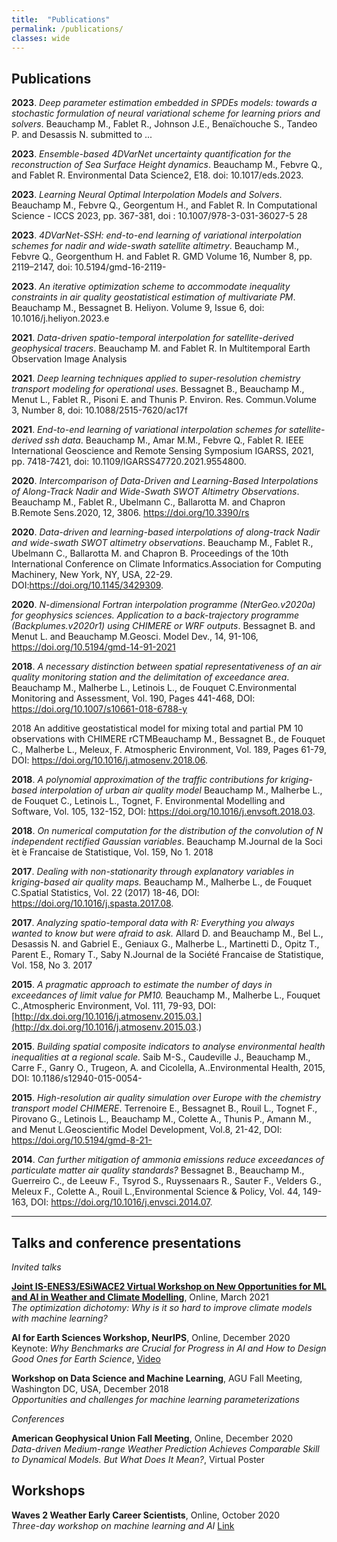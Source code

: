 ```yaml
---
title:  "Publications"
permalink: /publications/
classes: wide
---
```


## Publications

**2023**. *Deep parameter estimation embedded in SPDEs models: towards a stochastic formulation of neural variational scheme for learning priors and solvers*. Beauchamp M., Fablet R., Johnson J.E., Benaïchouche S., Tandeo P. and Desassis N. submitted to ...

**2023**. *Ensemble-based 4DVarNet uncertainty quantification for the reconstruction of Sea Surface Height dynamics*. Beauchamp M., Febvre Q., and Fablet R. Environmental Data Science2, E18. doi: 10.1017/eds.2023.

**2023**. *Learning Neural Optimal Interpolation Models and Solvers*. Beauchamp M., Febvre Q., Georgentum H., and Fablet R. In Computational Science - ICCS 2023, pp. 367-381, doi : 10.1007/978-3-031-36027-5 28

**2023**. *4DVarNet-SSH: end-to-end learning of variational interpolation schemes for nadir and wide-swath satellite altimetry*. Beauchamp M., Febvre Q., Georgenthum H. and Fablet R. GMD Volume 16, Number 8, pp. 2119–2147, doi: 10.5194/gmd-16-2119-

**2023**. *An iterative optimization scheme to accommodate inequality constraints in air quality geostatistical estimation of multivariate PM*. Beauchamp M., Bessagnet B. Heliyon. Volume 9, Issue 6, doi: 10.1016/j.heliyon.2023.e

**2021**. *Data-driven spatio-temporal interpolation for satellite-derived geophysical tracers*. Beauchamp M. and Fablet R. In Multitemporal Earth Observation Image Analysis

**2021**. *Deep learning techniques applied to super-resolution chemistry transport modeling for operational uses*. Bessagnet B., Beauchamp M., Menut L., Fablet R., Pisoni E. and Thunis P. Environ. Res. Commun.Volume 3, Number 8, doi: 10.1088/2515-7620/ac17f

**2021**. *End-to-end learning of variational interpolation schemes for satellite-derived ssh data*. Beauchamp M., Amar M.M., Febvre Q., Fablet R. IEEE International Geoscience and Remote Sensing Symposium IGARSS, 2021, pp. 7418-7421, doi: 10.1109/IGARSS47720.2021.9554800.

**2020**. *Intercomparison of Data-Driven and Learning-Based Interpolations of Along-Track Nadir and Wide-Swath SWOT Altimetry Observations*. Beauchamp M., Fablet R., Ubelmann C., Ballarotta M. and Chapron B.Remote Sens.2020, 12, 3806. https://doi.org/10.3390/rs

**2020**. *Data-driven and learning-based interpolations of along-track Nadir and wide-swath SWOT altimetry observations*. Beauchamp M., Fablet R., Ubelmann C., Ballarotta M. and Chapron B. Proceedings of the 10th International Conference on Climate Informatics.Association for Computing Machinery, New York, NY, USA, 22-29. DOI:https://doi.org/10.1145/3429309.

**2020**. *N-dimensional Fortran interpolation programme (NterGeo.v2020a) for geophysics sciences. Application to a back-trajectory programme (Backplumes.v2020r1) using CHIMERE or WRF outputs*. Bessagnet B. and Menut L. and Beauchamp M.Geosci. Model Dev., 14, 91-106, https://doi.org/10.5194/gmd-14-91-2021

**2018**. *A necessary distinction between spatial representativeness of an air quality monitoring station and the delimitation of exceedance area*. Beauchamp M., Malherbe L., Letinois L., de Fouquet C.Environmental Monitoring and Assessment, Vol. 190, Pages 441-468, DOI: https://doi.org/10.1007/s10661-018-6788-y

2018 An additive geostatistical model for mixing total and partial PM 10 observations with CHIMERE rCTMBeauchamp M., Bessagnet B., de Fouquet C., Malherbe L., Meleux, F. Atmospheric Environment, Vol. 189, Pages 61-79, DOI: https://doi.org/10.1016/j.atmosenv.2018.06.

**2018**. *A polynomial approximation of the traffic contributions for kriging-based interpolation of urban air quality model* Beauchamp M., Malherbe L., de Fouquet C., Letinois L., Tognet, F. Environmental Modelling and Software, Vol. 105, 132-152, DOI:
https://doi.org/10.1016/j.envsoft.2018.03.

**2018**. *On numerical computation for the distribution of the convolution of N independent rectified Gaussian variables*. Beauchamp M.Journal de la Soci ́et ́e Francaise de Statistique, Vol. 159, No 1. 2018

**2017**. *Dealing with non-stationarity through explanatory variables in kriging-based air quality maps.* Beauchamp M., Malherbe L., de Fouquet C.Spatial Statistics, Vol. 22 (2017) 18-46, DOI: https://doi.org/10.1016/j.spasta.2017.08.

**2017**. *Analyzing spatio-temporal data with R: Everything you always wanted to know but were afraid to ask.* Allard D. and Beauchamp M., Bel L., Desassis N. and Gabriel E., Geniaux G., Malherbe L., Martinetti D., Opitz T., Parent E., Romary T., Saby N.Journal de la Société Francaise de Statistique, Vol. 158, No 3. 2017

**2015**. *A pragmatic approach to estimate the number of days in exceedances of limit value for PM10.* Beauchamp M., Malherbe L., Fouquet C.,Atmospheric Environment, Vol. 111, 79-93, DOI: [http://dx.doi.org/10.1016/j.atmosenv.2015.03.](http://dx.doi.org/10.1016/j.atmosenv.2015.03.)

**2015**. *Building spatial composite indicators to analyse environmental health inequalities at a regional scale.* Saib M-S., Caudeville J., Beauchamp M., Carre F., Ganry O., Trugeon, A. and Cicolella, A..Environmental Health, 2015, DOI: 10.1186/s12940-015-0054-

**2015**. *High-resolution air quality simulation over Europe with the chemistry transport model CHIMERE*. Terrenoire E., Bessagnet B., Rouil L., Tognet F., Pirovano G., Letinois L., Beauchamp M., Colette A., Thunis P., Amann M., and Menut L.Geoscientific Model Development, Vol.8, 21-42, DOI: https://doi.org/10.5194/gmd-8-21-

**2014**. *Can further mitigation of ammonia emissions reduce exceedances of particulate matter air quality standards?* Bessagnet B., Beauchamp M., Guerreiro C., de Leeuw F., Tsyrod S., Ruyssenaars R., Sauter F., Velders G., Meleux F., Colette A., Rouil L.,Environmental Science & Policy, Vol. 44, 149-163, DOI: https://doi.org/10.1016/j.envsci.2014.07.

---

## Talks and conference presentations

*Invited talks*

[**Joint IS-ENES3/ESiWACE2 Virtual Workshop on New Opportunities for ML and AI in Weather and Climate Modelling**](https://portal.enes.org/community/announcements/events/joint-is-enes3-esiwace2-virtual-workshop-on-new-opportunities-for-ml-and-ai-in-weather-and-climate-modelling), Online, March 2021    
*The optimization dichotomy: Why is it so hard to improve climate models with machine learning?*

**AI for Earth Sciences Workshop, NeurIPS**, Online, December 2020    
Keynote: *Why Benchmarks are Crucial for Progress in AI and How to Design Good Ones for Earth Science*, [Video](https://slideslive.com/38938428/why-benchmarks-are-crucial-for-progress-in-ai-and-how-to-design-good-one-for-es)

**Workshop on Data Science and Machine Learning**, AGU Fall Meeting, Washington DC, USA, December 2018   
*Opportunities and challenges for machine learning parameterizations*


*Conferences*

**American Geophysical Union Fall Meeting**, Online, December 2020  
*Data-driven Medium-range Weather Prediction Achieves Comparable Skill to Dynamical Models. But What Does It Mean?*, Virtual Poster 


## Workshops

**Waves 2 Weather Early Career Scientists**, Online, October 2020    
*Three-day workshop on machine learning and AI* [Link](https://www.wavestoweather.de/meetings/ecs-ml-workshop2020/index.html)

